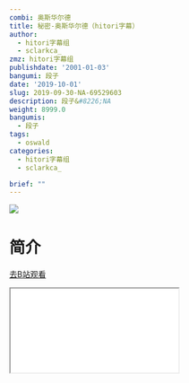 ```yaml
---
combi: 奥斯华尔德
title: 秘密-奥斯华尔德（hitori字幕）
author:
  - hitori字幕组
  - sclarkca_
zmz: hitori字幕组
publishdate: '2001-01-03'
bangumi: 段子
date: '2019-10-01'
slug: 2019-09-30-NA-69529603
description: 段子&#8226;NA
weight: 8999.0
bangumis:
  - 段子
tags:
  - oswald
categories:
  - hitori字幕组
  - sclarkca_

brief: ""
---
```

![](https://raw.githubusercontent.com/tcgriffith/owaraisite/master/static/tmpimg/acdc29dbab8103f69e7523b8ac58cc67dcda059a.jpg.480.jpg)
# 简介  
  

[去B站观看](https://www.bilibili.com/video/av69529603/)
<div class ="resp-container"><iframe class="testiframe" src="//player.bilibili.com/player.html?aid=69529603"", scrolling="no", allowfullscreen="true" > </iframe></div> 
